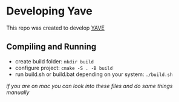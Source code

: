 # Developing Yave

This repo was created to develop [YAVE](https://github.com/Renseyy/Yave)

## Compiling and Running
- create build folder: `mkdir build`
- configure project: `cmake -S . -B build`
- run build.sh or build.bat depending on your system: `./build.sh`

*if you are on mac you can look into these files and do same things manually*